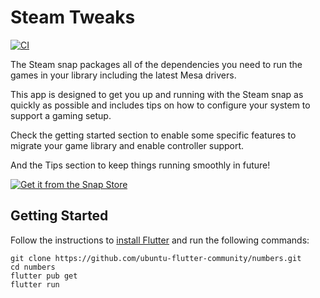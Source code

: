 # Steam Tweaks

[![CI](https://github.com/ashuntu/steam-tweaks/actions/workflows/ci.yaml/badge.svg)](https://github.com/ashuntu/steam-tweaks/actions/workflows/ci.yaml)

The Steam snap packages all of the dependencies you need to run the games in your library including the latest Mesa drivers.

This app is designed to get you up and running with the Steam snap as quickly as possible and includes tips on how to configure your system to support a gaming setup.

Check the getting started section to enable some specific features to migrate your game library and enable controller support.

And the Tips section to keep things running smoothly in future!

[![Get it from the Snap Store](https://snapcraft.io/static/images/badges/en/snap-store-black.svg)](https://snapcraft.io/steam)

## Getting Started

Follow the instructions to [install Flutter](https://docs.flutter.dev/get-started/install)
and run the following commands:

```
git clone https://github.com/ubuntu-flutter-community/numbers.git
cd numbers
flutter pub get
flutter run
```
